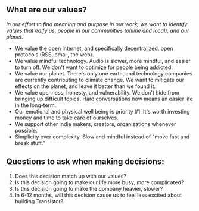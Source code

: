 ## What are our values?

_In our effort to find meaning and purpose in our work, we want to identify values that edify us, people in our communities (online and local), and our planet._

* We value the open internet, and specifically decentralized, open protocols (RSS, email, the web).
* We value mindful technology. Audio is slower, more mindful, and easier to turn off. We don't want to optimize for people being addicted.
* We value our planet. There's only one earth, and technology companies are currently contributing to climate change. We want to mitigate our effects on the planet, and leave it better than we found it.
* We value openness, honesty, and vulnerability. We don't hide from bringing up difficult topics. Hard conversations now means an easier life in the long-term.
* Our emotional and physical well being is priority #1. It's worth investing money and time to take care of ourselves.
* We support other indie makers, creators, organizations whenever possible. 
* Simplicity over complexity. Slow and mindful instead of "move fast and break stuff."

## Questions to ask when making decisions:

1. Does this decision match up with our values?
2. Is this decision going to make our life more busy, more complicated?
3. Is this decision going to make the company heavier, slower?
4. In 6-12 months, will this decision cause us to feel less excited about building Transistor?
